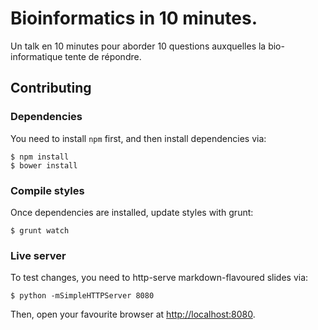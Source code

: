 # Bioinformatics in 10 minutes.

Un talk en 10 minutes pour aborder 10 questions auxquelles la bio-informatique tente de répondre.

## Contributing

### Dependencies

You need to install `npm` first, and then install dependencies via:

    $ npm install
    $ bower install

### Compile styles

Once dependencies are installed, update styles with grunt:

    $ grunt watch

### Live server

To test changes, you need to http-serve markdown-flavoured slides via:

    $ python -mSimpleHTTPServer 8080

Then, open your favourite browser at [http://localhost:8080](http://localhost:8080).
